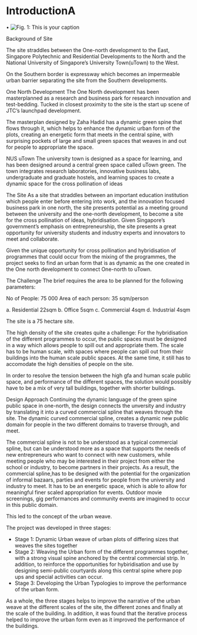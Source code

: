 # IntroductionA


•	![Fig. 1: This is your caption](imgs/1.jpg)

Background of Site

The site straddles between the One-north development to the East, Singapore Polytechnic and Residential Developments to the North and the National University of Singapore’s University Town(uTown) to the West. 


On the Southern border is expressway which becomes an impermeable urban barrier separating the site from the Southern developments.


One North Development
The One North development has been masterplanned as a research and business park for research innovation and test-bedding. Tucked in closest proximity to the site is the start up scene of JTC’s launchpad development.

The masterplan designed by Zaha Hadid has a dynamic green spine that flows through it, which helps to enhance the dynamic urban form of the plots, creating an energetic form that meets in the central spine, with surprising pockets of large and small green spaces that weaves in and out for people to appropriate the space.

NUS uTown
The university town is designed as a space for learning, and has been designed around a central green space called uTown green. The town integrates research laboratories, innovative business labs, undergraduate and graduate hostels, and learning spaces to create a dynamic space for the cross pollination of ideas

The Site
As a site that straddles between an important education institution which people enter before entering into work, and the innovation focused business park in one north, the site presents potential as a meeting ground between the university and the one-north development, to become a site for the cross pollination of ideas, hybridisation. Given Singapore’s government’s emphasis on entrepreneurship, the site presents a great opportunity for university students and industry experts and innovators to meet and collaborate. 

Given the unique opportunity for cross pollination and hybridisation of programmes that could occur from the mixing of the programmes, the project seeks to find an urban form that is as dynamic as the one created in the One north development to connect One-north to uTown. 

The Challenge
The brief requires the area to be planned for the following parameters:

No of People: 75 000
Area of each person: 35 sqm/person

a. Residential 22sqm   b. Office 5sqm  c. Commercial 4sqm  d. Industrial  4sqm

The site is a 75 hectare site.

The high density of the site creates quite a challenge:
For the hybridisation of the different programmes to occur, the public spaces must be designed in a way which allows people to spill out and appropriate them. The scale has to be human scale, with spaces where people can spill out from their buildings into the human scale public spaces. At the same time, it still has to accomodate the high densities of people on the site.

In order to resolve the tension between the high gfa and human scale public space, and performance of the different spaces, the solution would possibly have to be a mix of very tall buildings, together with shorter buildings.


Design Approach
Continuing the dynamic language of the green spine public space in one-north, the design connects the unversity and industry by translating it into a curved commercial spline that weaves through the site. The dynamic curved commercial spline, creates a dynamic new public domain for people in the two different domains to traverse through, and meet. 

The commercial spline is not to be understood as a typical commercial spline, but can be understood more as a space that supports the needs of new entrepreneurs who want to connect with new customers, while meeting people who may be interested in their project from either the school or industry, to become partners in their projects. As a result, the commercial spline,has to be designed with the potential for the organization of informal bazaars, parties and events for people from the university and industry to meet. It has to be an energetic space, which is able to allow for meaningful finer scaled appropriation for events. Outdoor movie screenings, gig performances and community events are imagined to occur in this public domain.

This led to the concept of the urban weave.

The project was developed in three stages:

* Stage 1: Dynamic Urban weave of urban plots of differing sizes that weaves the sites together
* Stage 2: Weaving the Urban form of the different programmes together, with a strong visual spine anchored by the central commercial strip. In addition, to reinforce the opportunities for hybiridisation and use by designing semi-public courtyards along this central spine where pop ups and special activities can occur.
* Stage 3: Developing the Urban Typologies to improve the performance of the urban form.

As a whole, the three stages helps to improve the narrative of the urban weave at the different scales of the site, the different zones and finally at the scale of the building. In addition, it was found that the iterative process helped to improve the urban form even as it improved the performance of the buildings.
